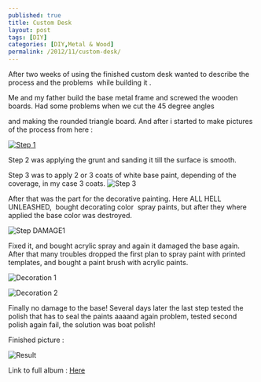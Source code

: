 ```yaml
---
published: true
title: Custom Desk
layout: post
tags: [DIY]
categories: [DIY,Metal & Wood]
permalink: /2012/11/custom-desk/
---
```


After two weeks of using the finished custom desk wanted to describe the process and the problems  while building it .

Me and my father build the base metal frame and screwed the wooden boards. Had some problems when we cut the 45 degree angles

and making the rounded triangle board. And after i started to make pictures of the process from here :

[![Step 1](//lh5.googleusercontent.com/-rNAeuAbN7mg/UIbsGchh0AI/AAAAAAAAB2U/L4UQmF1v6Bk/s640/IMAG0254.jpg)](https://picasaweb.google.com/100011419152406547257/CustomDesk#5802584765393653762)


Step 2 was applying the grunt and sanding it till the surface is smooth.

Step 3 was to apply 2 or 3 coats of white base paint, depending of the coverage, in my case 3 coats.
![Step 3](//lh5.googleusercontent.com/-BCYQoIuk7D4/UIwR5Cbg0gI/AAAAAAAAB6w/vi6zLZeUDss/s640/IMAG0262.jpg)


After that was the part for the decorative painting. Here ALL HELL UNLEASHED,  bought decorating color  spray paints, but after they where applied the base color was destroyed.

![Step DAMAGE1](//lh4.googleusercontent.com/-L9dx0V4SYWo/UJW8zy8DRgI/AAAAAAAACBY/xv1CdG7bEOg/s640/IMAG0268.jpg)

Fixed it, and bought acrylic spray and again it damaged the base again. After that many troubles dropped the first plan to spray paint with printed templates, and bought a paint brush with acrylic paints.

![Decoration 1](//lh5.googleusercontent.com/-KP6TXet6Pok/UJgrKwgZ4LI/AAAAAAAACGQ/NebYd9gjfcs/s640/IMAG0281.jpg)


![Decoration 2](//lh6.googleusercontent.com/-EKQ0DIMxbbU/UJ0lx_IFjaI/AAAAAAAACKg/eztxCv6oyeU/s640/IMAG0288.jpg)

Finally no damage to the base! Several days later the last step tested the polish that has to seal the paints aaaand again problem, tested second polish again fail, the solution was boat polish!

Finished picture :

![Result](//lh4.googleusercontent.com/-hqxZtGAG16A/UKkCeVhl_bI/AAAAAAAACMs/RW7ByrfCLuY/s640/IMAG0291.jpg)


Link to full album : [Here](//picasaweb.google.com/100011419152406547257/CustomDesk)
